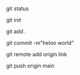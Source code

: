 
git status 

git init 

git add .

git commit -m"heloo world"

git remote add origin link

git push origin main